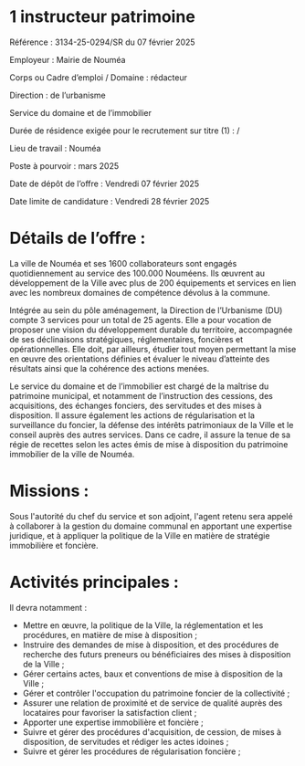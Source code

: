 # 1 instructeur patrimoine

Référence : 3134-25-0294/SR du 07 février 2025

Employeur : Mairie de Nouméa

Corps ou Cadre d’emploi / Domaine : rédacteur

Direction : de l’urbanisme

Service du domaine et de l’immobilier

Durée de résidence exigée pour le recrutement sur titre (1) : /

Lieu de travail : Nouméa

Poste à pourvoir : mars 2025

Date de dépôt de l’offre : Vendredi 07 février 2025

Date limite de candidature : Vendredi 28 février 2025

# Détails de l’offre :

La ville de Nouméa et ses 1600 collaborateurs sont engagés quotidiennement au service des 100.000 Nouméens. Ils œuvrent au développement de la Ville avec plus de 200 équipements et services en lien avec les nombreux domaines de compétence dévolus à la commune.

Intégrée au sein du pôle aménagement, la Direction de l’Urbanisme (DU) compte 3 services pour un total de 25 agents. Elle a pour vocation de proposer une vision du développement durable du territoire, accompagnée de ses déclinaisons stratégiques, réglementaires, foncières et opérationnelles. Elle doit, par ailleurs, étudier tout moyen permettant la mise en œuvre des orientations définies et évaluer le niveau d’atteinte des résultats ainsi que la cohérence des actions menées.

Le service du domaine et de l’immobilier est chargé de la maîtrise du patrimoine municipal, et notamment de l’instruction des cessions, des acquisitions, des échanges fonciers, des servitudes et des mises à disposition. Il assure également les actions de régularisation et la surveillance du foncier, la défense des intérêts patrimoniaux de la Ville et le conseil auprès des autres services. Dans ce cadre, il assure la tenue de sa régie de recettes selon les actes émis de mise à disposition du patrimoine immobilier de la ville de Nouméa.

# Missions :

Sous l'autorité du chef du service et son adjoint, l'agent retenu sera appelé à collaborer à la gestion du domaine communal en apportant une expertise juridique, et à appliquer la politique de la Ville en matière de stratégie immobilière et foncière.

# Activités principales :

Il devra notamment :

- Mettre en œuvre, la politique de la Ville, la réglementation et les procédures, en matière de mise à disposition ;
- Instruire des demandes de mise à disposition, et des procédures de recherche des futurs preneurs ou bénéficiaires des mises à disposition de la Ville ;
- Gérer certains actes, baux et conventions de mise à disposition de la Ville ;
- Gérer et contrôler l'occupation du patrimoine foncier de la collectivité ;
- Assurer une relation de proximité et de service de qualité auprès des locataires pour favoriser la satisfaction client ;
- Apporter une expertise immobilière et foncière ;
- Suivre et gérer des procédures d'acquisition, de cession, de mises à disposition, de servitudes et rédiger les actes idoines ;
- Suivre et gérer les procédures de régularisation foncière ;